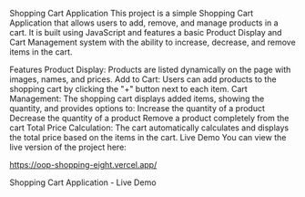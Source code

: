 Shopping Cart Application
This project is a simple Shopping Cart Application that allows users to add, remove, and manage products in a cart. It is built using JavaScript and features a basic Product Display and Cart Management system with the ability to increase, decrease, and remove items in the cart.

Features
Product Display: Products are listed dynamically on the page with images, names, and prices.
Add to Cart: Users can add products to the shopping cart by clicking the "+" button next to each item.
Cart Management: The shopping cart displays added items, showing the quantity, and provides options to:
Increase the quantity of a product
Decrease the quantity of a product
Remove a product completely from the cart
Total Price Calculation: The cart automatically calculates and displays the total price based on the items in the cart.
Live Demo
You can view the live version of the project here:

https://oop-shopping-eight.vercel.app/

Shopping Cart Application - Live Demo
